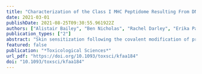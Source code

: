```yaml
---
title: "Characterization of the Class I MHC Peptidome Resulting From DNCB Exposure of HaCaT Cells"
date: 2021-03-01
publishDate: 2021-08-25T09:30:55.961922Z
authors: ["Alistair Bailey", "Ben Nicholas", "Rachel Darley", "Erika Parkinson", "Ying Teo", "Maja Aleksic", "Gavin Maxwell", "Tim Elliott", "Michael Ardern-Jones", "Paul Skipp"]
publication_types: ["2"]
abstract: "Skin sensitization following the covalent modification of proteins by low molecular weight chemicals (haptenation) is mediated by cytotoxic T lymphocyte (CTL) recognition of human leukocyte antigen (HLA) molecules presented on the surface of almost all nucleated cells. There exist 3 nonmutually exclusive hypotheses for how haptens mediate CTL recognition: direct stimulation by haptenated peptides, hapten modification of HLA leading to an altered HLA-peptide repertoire, or a hapten altered proteome leading to an altered HLA-peptide repertoire. To shed light on the mechanism underpinning skin sensitization, we set out to utilize proteomic analysis of keratinocyte presented antigens following exposure to 2,4-dinitrochlorobenzene (DNCB). We show that the following DNCB exposure, cultured keratinocytes present cysteine haptenated (dinitrophenylated) peptides in multiple HLA molecules. In addition, we find that one of the DNCB modified peptides derives from the active site of cytosolic glutathione-S transferase-ω. These results support the current view that a key mechanism of skin sensitization is stimulation of CTLs by haptenated peptides. Data are available via ProteomeXchange with identifier PXD021373."
featured: false
publication: "*Toxicological Sciences*"
url_pdf: "https://doi.org/10.1093/toxsci/kfaa184"
doi: "10.1093/toxsci/kfaa184"
---
```


